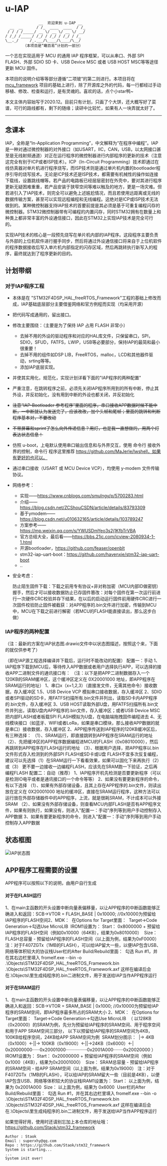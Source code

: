 # u-IAP

```
               __  欢迎来到 u-IAP __ 
  __  __      / /_  ____  ____  / /_
 / / / /_____/ __ \/ __ \/ __ \/ __/
/ /_/ /_____/ /_/ / /_/ / /_/ / /_  
\__._/     /_.___/\____/\____/\__/  
        （本项目是“瞰百易”计划的一部分）
```

一个志在实现适用于 MCU 的通用 IAP 程序框架，可以从串口、外部 SPI FLASH、外部 SDIO SD 卡、USB Device MSC 或者 USB HOST MSC等等途径更新 MCU 固件。

本项目的说明介绍等等部分遵循“二项玻”的第二则进行。本项目将在 [mcu_framework](https://github.com/Staok/stm32_framework) 项目的基础上进行，除了开源库之外的代码，每一行都经过手动移植、修改、检查和运行，是有灵魂的。喜欢的话，点个小star鸭~

本文主体内容始写于2020.12。目前只有计划，只画了个大饼，还大概写好了菜谱，可行的路线都有，剩下的随缘；读研中比较忙，如果有人一块弄就太好了。

------

## 念课本

IAP，全称是“In-Application Programming”，中文解释为“在程序中编程”。IAP是一种对通过微控制器的对外接口（如USART，IIC，CAN，USB，以太网接口甚至是无线射频通道）对正在运行程序的微控制器进行内部程序的更新的技术（注意这完全有别于ICP或者ISP技术）。ICP（In-Circuit Programming）技术即通过在线仿真器对单片机进行程序烧写，而ISP技术则是通过单片机内置的bootloader程序引导的烧写技术。无论是ICP技术还是ISP技术，都需要有机械性的操作如连接下载线，设置跳线帽等。若产品的电路板已经层层密封在外壳中，要对其进行程序更新无疑困难重重，若产品安装于狭窄空间等难以触及的地方，更是一场灾难。但若进引入了IAP技术，则完全可以避免上述尴尬情况，而且若使用远距离或无线的数据传输方案，甚至可以实现远程编程和无线编程。这绝对是ICP或ISP技术无法做到的。某种微控制器支持IAP技术的首要前提是其必须是基于可重复编程闪存的微控制器。STM32微控制器带有可编程的内置闪存，同时STM32拥有在数量上和种类上都非常丰富的外设通信接口，因此在STM32上实现IAP技术是完全可行的。

实现IAP技术的核心是一段预先烧写在单片机内部的IAP程序。这段程序主要负责与外部的上位机软件进行握手同步，然后将通过外设通信接口将来自于上位机软件的程序数据接收后写入单片机内部指定的闪存区域，然后再跳转执行新写入的程序，最终就达到了程序更新的目的。

## 计划带纲

### 对于IAP程序工程

-   本体是在 "STM32F4DSP_HAL_freeRTOS_Framework"工程的基础上修改而成，IAP基础底层部分主要借鉴网络和官方例程而实现（均采用开源）

-   把代码写成通用的，留出接口。
    
-   修改主要围绕：（主要是为了保持 IAP 占用 FLASH 非常小）
    
    -   去掉不用的外设的驱动程序和对应的HAL库文件，只保留串口，SPI，SDIO，SFUD，FATFS，LWIP，USB等必要部分，保持IAP的最简和最小很重要！
    -   去掉不用的组件如DSP LIB，FreeRTOS，malloc，LCD和其他器件驱动，srting等等。
    -   添加IAP底层实现。
    
-   并使其实用化，规范化，实现计划详看下面的"IAP程序的两种配置"

-   严重注意，在跳转程序之前，必须先关闭IAP程序所用到的所有中断，停止其外设，并反初始化，没有用到中断的外设也都关闭，并反初始化

-   ~~注意“IAP-Bootloader 参考程序”里面的程序，串口接收APP数据时候不能中断，一中断就认为发送完了，应该改改，加个头帧和尾帧；里面的跳转和判断程序基本对，不要改动~~

-   ~~不带屏幕和sprint了怎么向外传递信息？用灯，也是我一直想做的，用两个灯表达状态信息！~~

-   仿照 u-boot，上电默认使用串口输出信息和与外界交互，使用 命令行 接收外界的控制，命令行 程序这里推荐 https://github.com/MaJerle/lwshell，如果有更好的也可以。

-   通过串口接收（USART 或 MCU Device VCP），均使用 y-modem 文件传输协议。

-   网络参考：

    -   实现——https://www.cnblogs.com/smulngy/p/5700283.html
    -   介绍——https://blog.csdn.net/ZCShouCSDN/article/details/83793309
    -   基于ymodem——https://blog.csdn.net/u010632165/article/details/103789247
    -   方案参考——https://mp.weixin.qq.com/s/YWUSDmYeo3s2j1KfbTrVBA
    -   官方总结大全，最后看——https://bbs.21ic.com/icview-2080934-1-1.html
    -   开源bootloader，https://github.com/feaser/openblt
    -   stm32-iap-uart-boot：https://github.com/havenxie/stm32-iap-uart-boot
    -   ..

-   安全考虑：

    ​	防止陌生固件下载：下载之前用专有协议+非对称加密（MCU内部ID做密钥）握手，然后才可以接收数据
    ​	防止已存固件篡改：对每个固件在第一次运行前进行一次硬件CRC校验并存下结果，在以后的启动运行固件前用硬件CRC进行一次固件校验
    ​	防止固件被截获：对APP程序的.bin文件进行加密，传输到MCU中，MCU在下载之前进行解密（若MCU的FLASH能直接读出，那么这步白做）

### IAP程序的两种配置

（注：最新的方案在IAP状态图.drawio文件中以状态图描述，按照这个来，下面的就仅供参考了）

（即在IAP源工程选择编译并下载后，运行时不能改动的配置）
	配置一：手动
		1、IAP程序下载到MCU后，等待传入APP数据或者用户选择执行APP，可以选择的接收APP二进制文件的通讯接口有：
		（注：以下是把APP二进制数据存入一个120KB的SRAM缓冲区，这个缓冲区定义在 0X20001000 地址，即APP程序在SRAM运行的地址）
			1、串口x（x=1,2,3）（直接发文件，无需其他命令）接收数据，存入缓冲区
			1.5、USB Device VCP 模拟串口接收数据，存入缓冲区
			2、SDIO或者SPI驱动的SD卡，用FATFS扫描所有.bin文件并列出，读取SD卡内APP程序的.bin文件，存入缓冲区
			3、USB HOST读取外部U盘，用FATFS扫描所有.bin文件并列出，读取U盘内APP程序的.bin文件，存入缓冲区；或者USB Device MSC把内部FLASH或者板载SPI FLASH模拟为U盘，在电脑端拖拽固件编程进去
			4、无线模块接口（如蓝牙、WIFI或者LoRa，如果是串口模块，那么接收APP数据的就是串口）接收数据，存入缓冲区
		2、APP程序传送到IAP程序的120KB缓冲区后，有三种选择：
			（1）、SRAM运行，即直接跳转到APP程序在SRAM运行的地址
			（2）、先把缓冲区的APP程序数据编程进MCU的FLASH（0x08010000），然后再跳转到APP程序在FLASH运行的地址
			（3）、根据用户选择，把APP程序以.bin文件形式存入检测到的外部SPI FLASH或SD卡或U盘
			FLASH不宜多次反复编程，建议可以先选择（1）在SRAM运行一下看看效果，如果可以固化下来再执行（2）或（3）
			更不要一边接收一边编程FLASH，应该先在SRAM跑一下验证，之后再编程FLASH
	配置二：自动（推荐）
		1、IAP程序开机先检测是否要更新程序（可以是检测IO电平或者是通讯接口的一个命令等等）
		2、如果没有要更新程序的命令，有以下选择
			（1）、如果有外部存储设备，且其上存在APP程序的.bin文件，则读出放在定义在 0X20001000 地址的缓冲区，直接在SRAM运行程序，这种方法可以运行放在外部存储器件中的APP程序，上流，就是很耗SRAM，不计成本可以外接SRAM
			（2）、如果没有外部存储设备，则查看MCU内部FLASH是否有APP程序文件，如果有则执行，如果没有，则进入"配置一：手动"序列等到用户手动控制存入APP数据
		3、如果有要更新程序的命令，则进入"配置一：手动"序列等到用户手动控制存入APP数据

## 状态框图

![IAP状态图](assets/IAP状态图.jpg)

## APP程序工程需要的设置

APP程序可以按照以下的说明，由用户自行生成

#### 	对于在FLASH运行

​	1、在main主函数的开头设置中断向量表偏移量，以让APP程序的中断函数能够正确进入和返回：
​		SCB->VTOR = FLASH_BASE | 0x10000;	//0x10000为预留给IAP程序的FLASH空间
​	2、MDK：
​	在Options for Target里面：
​		Target->Code Generation->勾选Use MicroLIB
​		IROM1设置为：	Start：	0x8000000 + 预留给IAP程序的FLASH空间（例如0x10000（64KB），结果为0x8010000）
​						Size：	FLASH总容量 - 预留给IAP程序的FLASH空间（以上面为例，结果为0xF0000）
​						注：对于F407ZGTx（1MB的FLASH），可以给IAP留大一些，以便IAP包含USB、网络等体积较大的协议栈
​		User栏的After Build/Rebuild里面：
​						勾选 Run #1，并在其右边栏里填入 fromelf.exe --bin -o  .\Objects\STM32F4DSP_HAL_freeRTOS_Framework.bin .\Objects\STM32F4DSP_HAL_freeRTOS_Framework.axf
​						这样在编译后会在.\Objects\里生成纯程序的.bin二进制文件，用于发送给IAP当作APP程序运行

#### 对于在SRAM运行

​	1、在main主函数的开头设置中断向量表偏移量，以让APP程序的中断函数能够正确进入和返回：
​		SCB->VTOR = SRAM_BASE | 0x1000;		//0x10000为预留给IAP程序的SRAM空间，即IAP程序最多所占的SRAM大小
​	2、MDK：
​	在Options for Target里面：
​		Target->Code Generation->勾选Use MicroLIB
​		（
​		以128KB（0x20000）的SRAM为例，先分为预留给IAP程序的SRAM空间、用于程序空间和用于APP SRAM空间三部分，
​		以下以预留给IAP程序的SRAM空间为4KB，100KB给程序空间，24KB给APP SRAM空间为例
​		SRAM划分图示：
​			|→ 4KB（0x1000）←||→ 100KB（0x19000）←||→24KB（0x6000）←|
​			0x20000000······0x20001000·················0x2001A000········0x20020000
​		）
​		IROM1设置为：	Start：	0x20000000 + 预留给IAP程序的SRAM空间（例如0x1000（4KB），结果为0x20001000）
​						Size：	SRAM总容量 - 预留给IAP程序的SRAM空间 - 给APP SRAM空间（以上面为例，结果为0x19000）
​						注：对于F407ZGTx（1MB的FLASH），可以给IAP的SRAM留大一些（目前是4KB），以便IAP包含USB、网络等体积较大的协议栈
​		IRAM1设置为：	Start：	以上面为例，结果为 0x2001A000
​						Size：	以上面为例，结果为 0x6000
​		User栏的After Build/Rebuild里面：
​						勾选 Run #1，并在其右边栏里填入 fromelf.exe --bin -o  .\Objects\STM32F4DSP_HAL_freeRTOS_Framework.bin .\Objects\STM32F4DSP_HAL_freeRTOS_Framework.axf
​						这样在编译后会在.\Objects\里生成纯程序的.bin二进制文件，用于发送给IAP当作APP程序运行







如果觉得好用，使用时还请别忘加上本仓库的地址哦：https://github.com/Staok/stm32_framework

```
Author : Staok
Email : superxhy@qq.com
Repo : https://github.com/Staok/stm32_framework
System is starting...
...
System init over!
```

